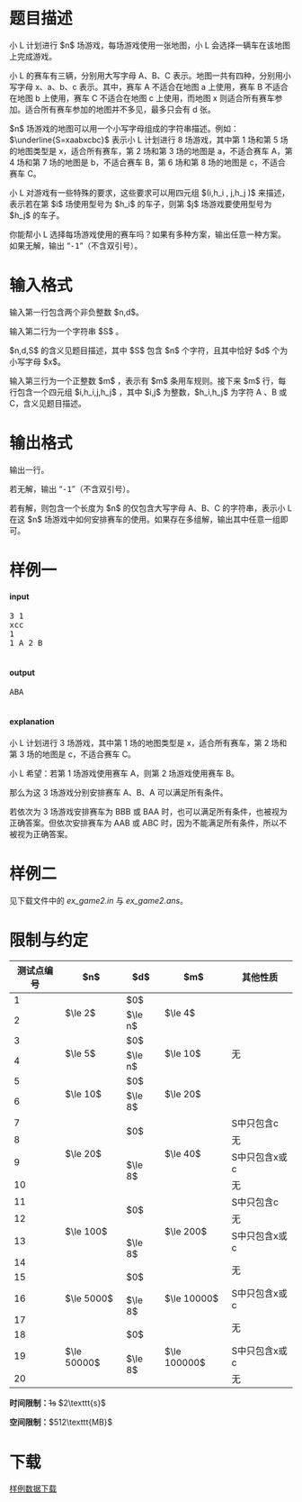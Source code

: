 # 题目描述

<p>小 L 计划进行 $n$ 场游戏，每场游戏使用一张地图，小 L 会选择一辆车在该地图上完成游戏。</p>
<p>小 L 的赛车有三辆，分别用大写字母 A、B、C 表示。地图一共有四种，分别用小写字母 x、a、b、c 表示。其中，赛车 A 不适合在地图 a 上使用，赛车 B 不适合在地图 b 上使用，赛车 C 不适合在地图 c 上使用，而地图 x 则适合所有赛车参加。适合所有赛车参加的地图并不多见，最多只会有 d 张。</p>
<p>$n$ 场游戏的地图可以用一个小写字母组成的字符串描述。例如：$\underline{S=xaabxcbc}$ 表示小 L 计划进行 8 场游戏，其中第 1 场和第 5 场的地图类型是 x，适合所有赛车，第 2
场和第 3 场的地图是 a，不适合赛车 A，第 4 场和第 7 场的地图是 b，不适合赛车 B，第 6 场和第 8 场的地图是 c，不适合赛车 C。</p>
<p>小 L 对游戏有一些特殊的要求，这些要求可以用四元组 $(i,h_i , j,h_j )$ 来描述，表示若在第 $i$ 场使用型号为 $h_i$ 的车子，则第 $j$ 场游戏要使用型号为 $h_j$ 的车子。</p>
<p>你能帮小 L 选择每场游戏使用的赛车吗？如果有多种方案，输出任意一种方案。如果无解，输出 “<samp>-1</samp>”（不含双引号）。</p>

# 输入格式


<p>输入第一行包含两个非负整数 $n,d$。</p>
<p>输入第二行为一个字符串 $S$ 。</p>
<p>$n,d,S$ 的含义见题目描述，其中 $S$ 包含 $n$ 个字符，且其中恰好 $d$ 个为小写字母 $x$。</p>
<p>输入第三行为一个正整数 $m$ ，表示有 $m$ 条用车规则。接下来 $m$ 行，每行包含一个四元组 $i,h_i,j,h_j$ ，其中 $i,j$ 为整数，$h_i,h_j$ 为字符 A 、B 或 C，含义见题目描述。</p>

# 输出格式


<p>输出一行。</p>
<p>若无解，输出 “<samp>-1</samp>”（不含双引号）。</p>
<p>若有解，则包含一个长度为 $n$ 的仅包含大写字母 A、B、C 的字符串，表示小 L 在这 $n$ 场游戏中如何安排赛车的使用。如果存在多组解，输出其中任意一组即可。</p>

# 样例一


<h4>input</h4>
<pre>3 1
xcc
1
1 A 2 B

</pre>

<h4>output</h4>
<pre>ABA

</pre>

<h4>explanation</h4>
<p>小 L 计划进行 3 场游戏，其中第 1 场的地图类型是 x，适合所有赛车，第 2 场和第 3 场的地图是 c，不适合赛车 C。</p>
<p>小 L 希望：若第 1 场游戏使用赛车 A，则第 2 场游戏使用赛车 B。</p>
<p>那么为这 3 场游戏分别安排赛车 A、B、A 可以满足所有条件。</p>
<p>若依次为 3 场游戏安排赛车为 BBB 或 BAA 时，也可以满足所有条件，也被视为正确答案。但依次安排赛车为 AAB 或 ABC 时，因为不能满足所有条件，所以不被视为正确答案。</p>

# 样例二


<p>见下载文件中的 <em>ex_game2.in</em> 与 <em>ex_game2.ans</em>。</p>

# 限制与约定


<table class="table table-bordered table-text-center table-vertical-middle"><thead><tr><th rowspan="1">测试点编号</th><th rowspan="1">$n$</th><th rowspan="1">$d$</th><th rowspan="1">$m$</th><th rowspan="1">其他性质</th></tr></thead><tbody><tr><td rowspan="1">1</td><td rowspan="2">$\le 2$</td><td rowspan="1">$0$</td><td rowspan="2">$\le 4$</td><td rowspan="6">无</td></tr><tr><td rowspan="1">2</td><td rowspan="1">$\le n$</td></tr><tr><td rowspan="1">3</td><td rowspan="2">$\le 5$</td><td rowspan="1">$0$</td><td rowspan="2">$\le 10$</td></tr><tr><td rowspan="1">4</td><td rowspan="1">$\le n$</td></tr><tr><td rowspan="1">5</td><td rowspan="2">$\le 10$</td><td rowspan="1">$0$</td><td rowspan="2">$\le 20$</td></tr><tr><td rowspan="1">6</td><td rowspan="1">$\le 8$</td></tr><tr><td rowspan="1">7</td><td rowspan="4">$\le 20$</td><td rowspan="2">$0$</td><td rowspan="4">$\le 40$</td><td rowspan="1">S中只包含c</td></tr><tr><td rowspan="1">8</td><td rowspan="1">无</td></tr><tr><td rowspan="1">9</td><td rowspan="2">$\le 8$</td><td rowspan="1">S中只包含x或c</td></tr><tr><td rowspan="1">10</td><td rowspan="1">无</td></tr><tr><td rowspan="1">11</td><td rowspan="4">$\le 100$</td><td rowspan="2">$0$</td><td rowspan="4">$\le 200$</td><td rowspan="1">S中只包含c</td></tr><tr><td rowspan="1">12</td><td rowspan="1">无</td></tr><tr><td rowspan="1">13</td><td rowspan="2">$\le 8$</td><td rowspan="1">S中只包含x或c</td></tr><tr><td rowspan="1">14</td><td rowspan="2">无</td></tr><tr><td rowspan="1">15</td><td rowspan="3">$\le 5000$</td><td rowspan="1">$0$</td><td rowspan="3">$\le 10000$</td></tr><tr><td rowspan="1">16</td><td rowspan="2">$\le 8$</td><td rowspan="1">S中只包含x或c</td></tr><tr><td rowspan="1">17</td><td rowspan="2">无</td></tr><tr><td rowspan="1">18</td><td rowspan="3">$\le 50000$</td><td rowspan="1">$0$</td><td rowspan="3">$\le 100000$</td></tr><tr><td rowspan="1">19</td><td rowspan="2">$\le 8$</td><td rowspan="1">S中只包含x或c</td></tr><tr><td rowspan="1">20</td><td rowspan="1">无</td></tr></tbody></table><p><strong>时间限制：</strong><del>1s</del> $2\texttt{s}$</p>
<p><strong>空间限制：</strong>$512\texttt{MB}$</p>

# 下载


<p><a href="/download.php?type=problem&amp;id=317">样例数据下载</a></p>
